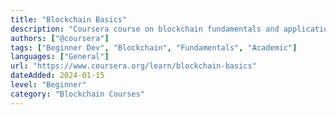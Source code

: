 ```yaml
---
title: "Blockchain Basics"
description: "Coursera course on blockchain fundamentals and applications"
authors: ["@coursera"]
tags: ["Beginner Dev", "Blockchain", "Fundamentals", "Academic"]
languages: ["General"]
url: "https://www.coursera.org/learn/blockchain-basics"
dateAdded: 2024-01-15
level: "Beginner"
category: "Blockchain Courses"
---
```

